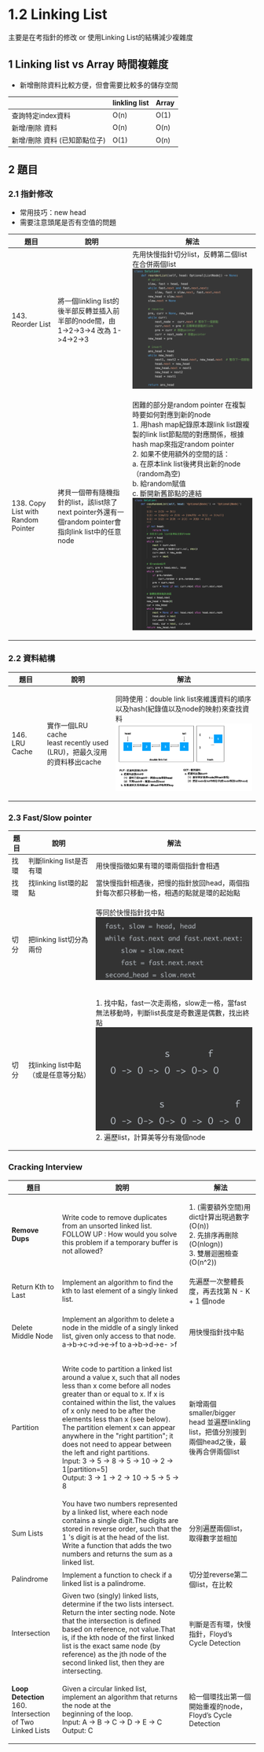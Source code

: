 # 1.2 Linking List

主要是在考指針的修改 or 使用Linking List的結構減少複雜度

## 1 Linking list vs Array 時間複雜度

* 新增刪除資料比較方便，但會需要比較多的儲存空間

|                   | linkling list | Array |
| ----------------- | ------------- | ----- |
| 查詢特定index資料       | O(n)          | O(1)  |
| 新增/刪除 資料          | O(n)          | O(n)  |
| 新增/刪除 資料 (已知節點位子) | O(1)          | O(n)  |

## 2 題目

### 2.1 指針修改

* 常用技巧：new head
* 需要注意頭尾是否有空值的問題

| 題目                                 | 說明                                                                         | 解法                                                                                                                                                                                                                                                                                                                                                        |
| ---------------------------------- | -------------------------------------------------------------------------- | --------------------------------------------------------------------------------------------------------------------------------------------------------------------------------------------------------------------------------------------------------------------------------------------------------------------------------------------------------- |
| 143. Reorder List                  | 將一個linkling list的後半部反轉並插入前半部的node間，由 1->2->3->4 改為 1->4->2->3              | 先用快慢指針切分list，反轉第二個list在合併兩個list![截圖 2023-01-31 下午7.10.17](<../1. Basic Data Structure/1.2 linking list/readme.assets/截圖 2023-01-31 下午7.10.17.png>)                                                                                                                                                                                                        |
| 138. Copy List with Random Pointer | 拷貝一個帶有隨機指針的list，該list除了next pointer外還有一個random pointer會指向link list中的任意node | <p>困難的部分是random pointer 在複製時要如何對應到新的node<br>1. 用hash map紀錄原本跟link list跟複製的link list節點間的對應關係，根據hash map來指定random pointer<br>2. 如果不使用額外的空間的話：<br>a. 在原本link list後拷貝出新的node（random為空)<br>b. 給random賦值<br>c. 斷開新舊節點的連結<br><img src="../1. Basic Data Structure/1.2 linking list/readme.assets/截圖 2023-01-31 下午8.38.49.png" alt="截圖 2023-01-31 下午8.38.49"></p> |

### 2.2 資料結構

| 題目             | 說明                                                                | 解法                                                                                                                                                                                               |
| -------------- | ----------------------------------------------------------------- | ------------------------------------------------------------------------------------------------------------------------------------------------------------------------------------------------ |
| 146. LRU Cache | <p>實作一個LRU cache<br>least recently used (LRU)，把最久沒用的資料移出cache</p> | <p>同時使用：double link list來維護資料的順序以及hash(紀錄值以及node的映射)來查找資料<br><img src="../1. Basic Data Structure/1.2 linking list/readme.assets/截圖 2023-02-01 下午6.51.23.png" alt="截圖 2023-02-01 下午6.51.23"></p> |

### 2.3 Fast/Slow pointer

| 題目 | 說明                       | 解法                                                                                                                                                                                                                           |
| -- | ------------------------ | ---------------------------------------------------------------------------------------------------------------------------------------------------------------------------------------------------------------------------- |
| 找環 | 判斷linking list是否有環       | 用快慢指徵如果有環的環兩個指針會相遇                                                                                                                                                                                                           |
| 找環 | 找linking list環的起點        | 當快慢指針相遇後，把慢的指針放回head，兩個指針每次都只移動一格，相遇的點就是環的起始點                                                                                                                                                                                |
| 切分 | 把linking list切分為兩份       | <p>等同於快慢指針找中點<br><img src="../1. Basic Data Structure/1.2 linking list/readme.assets/截圖 2023-01-31 下午6.30.21.png" alt="截圖 2023-01-31 下午6.30.21"></p>                                                                         |
| 切分 | 找linking list中點（或是任意等分點） | <p>1. 找中點，fast一次走兩格，slow走一格，當fast無法移動時，判斷list長度是奇數還是偶數，找出終點<br><img src="../1. Basic Data Structure/1.2 linking list/readme.assets/截圖 2023-01-31 下午6.23.09.png" alt="截圖 2023-01-31 下午6.23.09"><br>2. 遍歷list，計算美等分有幾個node</p> |

### Cracking Interview

| 題目                                                                              | 說明                                                                                                                                                                                                                                                                                                                                                                                                                                                                                                          | 解法                                                                               |
| ------------------------------------------------------------------------------- | ----------------------------------------------------------------------------------------------------------------------------------------------------------------------------------------------------------------------------------------------------------------------------------------------------------------------------------------------------------------------------------------------------------------------------------------------------------------------------------------------------------- | -------------------------------------------------------------------------------- |
| **Remove Dups**                                                                 | <p>Write code to remove duplicates from an unsorted linked list.<br>FOLLOW UP : How would you solve this problem if a temporary buffer is not allowed?</p>                                                                                                                                                                                                                                                                                                                                                  | <p>1. (需要額外空間)用dict計算出現過數字(O(n))<br>2. 先排序再刪除(O(nlogn))<br>3. 雙層迴圈檢查(O(n^2))</p> |
| Return Kth to Last                                                              | Implement an algorithm to find the kth to last element of a singly linked list.                                                                                                                                                                                                                                                                                                                                                                                                                             | 先遍歷一次整體長度，再去找第 N - K + 1 個node                                                   |
| Delete Middle Node                                                              | <p>Implement an algorithm to delete a node in the middle of a singly linked list, given only access to that node.<br>a->b->c->d->e->f to a->b->d->e- >f</p>                                                                                                                                                                                                                                                                                                                                                 | 用快慢指針找中點                                                                         |
| Partition                                                                       | <p>Write code to partition a linked list around a value x, such that all nodes less than x come before all nodes greater than or equal to x. If x is contained within the list, the values of x only need to be after the elements less than x (see below). The partition element x can appear anywhere in the "right partition"; it does not need to appear between the left and right partitions.<br>Input: 3 -> 5 -> 8 -> 5 -> 10 -> 2 -> 1[partition=5]<br>Output: 3 -> 1 -> 2 -> 10 -> 5 -> 5 -> 8</p> | 新增兩個smaller/bigger head 並遍歷linkling list，把值分別接到兩個head之後，最後再合併兩個list              |
| Sum Lists                                                                       | You have two numbers represented by a linked list, where each node contains a single digit.The digits are stored in reverse order, such that the 1 's digit is at the head of the list. Write a function that adds the two numbers and returns the sum as a linked list.                                                                                                                                                                                                                                    | 分別遍歷兩個list，取得數字並相加                                                               |
| Palindrome                                                                      | Implement a function to check if a linked list is a palindrome.                                                                                                                                                                                                                                                                                                                                                                                                                                             | 切分並reverse第二個list，在比較                                                            |
| Intersection                                                                    | Given two (singly) linked lists, determine if the two lists intersect. Return the inter­ secting node. Note that the intersection is defined based on reference, not value.That is, if the kth node of the first linked list is the exact same node (by reference) as the jth node of the second linked list, then they are intersecting.                                                                                                                                                                   | 判斷是否有環，快慢指針，Floyd’s Cycle Detection                                              |
| <p><strong>Loop Detection</strong><br>160. Intersection of Two Linked Lists</p> | <p>Given a circular linked list, implement an algorithm that returns the node at the<br>beginning of the loop.<br>Input: A -> B -> C -> D -> E -> C<br>Output: C</p>                                                                                                                                                                                                                                                                                                                                        | 給一個環找出第一個開始重複的node，Floyd’s Cycle Detection                                       |
